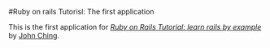 #Ruby on rails Tutorisl: The first application

This is the first application for [*Ruby on Rails Tutorial: learn rails by example*](http://railstutorial.org/) by [John Ching](http://dl.dropbox.com/u/206905/JCwebDev/index.html).